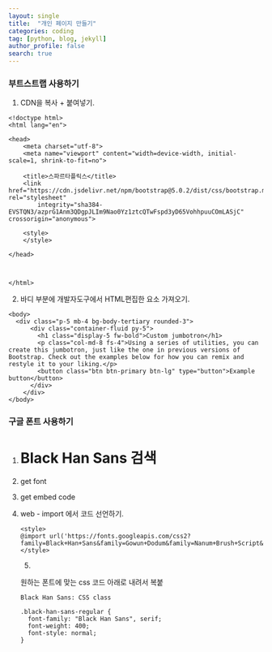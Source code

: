 ```yaml
---
layout: single
title:  "개인 페이지 만들기"
categories: coding
tag: [python, blog, jekyll]
author_profile: false
search: true
---
```




### 부트스트랩 사용하기

1. CDN을 복사 + 붙여넣기.

```
<!doctype html>
<html lang="en">

<head>
    <meta charset="utf-8">
    <meta name="viewport" content="width=device-width, initial-scale=1, shrink-to-fit=no">

    <title>스파르타플릭스</title>
    <link href="https://cdn.jsdelivr.net/npm/bootstrap@5.0.2/dist/css/bootstrap.min.css" rel="stylesheet"
        integrity="sha384-EVSTQN3/azprG1Anm3QDgpJLIm9Nao0Yz1ztcQTwFspd3yD65VohhpuuCOmLASjC" crossorigin="anonymous">
    
    <style>
    </style>

</head>



</html>
```

2. 바디 부분에 개발자도구에서 HTML편집한 요소 가져오기.

```
<body>
  <div class="p-5 mb-4 bg-body-tertiary rounded-3">
      <div class="container-fluid py-5">
        <h1 class="display-5 fw-bold">Custom jumbotron</h1>
        <p class="col-md-8 fs-4">Using a series of utilities, you can create this jumbotron, just like the one in previous versions of Bootstrap. Check out the examples below for how you can remix and restyle it to your liking.</p>
        <button class="btn btn-primary btn-lg" type="button">Example button</button>
      </div>
    </div>
</body>
```



### 구글 폰트 사용하기

1. # Black Han Sans 검색

 2. get font

 3. get embed code

 4. web - import 에서 코드 선언하기.

    ```
    <style>
    @import url('https://fonts.googleapis.com/css2?family=Black+Han+Sans&family=Gowun+Dodum&family=Nanum+Brush+Script&family=Nanum+Gothic&family=Noto+Sans+KR:wght@100..900&family=Roboto:ital,wght@0,100;0,300;0,400;0,500;0,700;0,900;1,100;1,300;1,400;1,500;1,700;1,900&display=swap');
    </style>
    ```

    5.

    원하는 폰트에 맞는 css 코드 아래로 내려서 복붙

    ```
    Black Han Sans: CSS class
    
    .black-han-sans-regular {
      font-family: "Black Han Sans", serif;
      font-weight: 400;
      font-style: normal;
    }
    ```

    